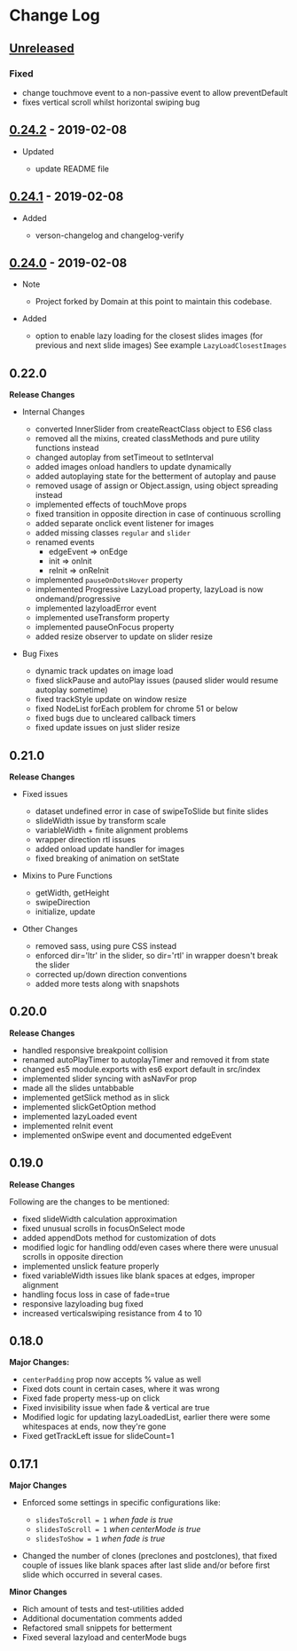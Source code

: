 # Change Log

## [Unreleased](https://github.com/DomainGroupOSS/react-slick/tree/HEAD)

### Fixed
- change touchmove event to a non-passive event to allow preventDefault
- fixes vertical scroll whilst horizontal swiping bug

## [0.24.2][] - 2019-02-08

- Updated

  - update README file

## [0.24.1][] - 2019-02-08

- Added

  - verson-changelog and changelog-verify

## [0.24.0][] - 2019-02-08

- Note

  - Project forked by Domain at this point to maintain this codebase.

- Added
  - option to enable lazy loading for the closest slides images (for previous and next slide images) See example `LazyLoadClosestImages`

## 0.22.0

**Release Changes**

- Internal Changes

  - converted InnerSlider from createReactClass object to ES6 class
  - removed all the mixins, created classMethods and pure utility functions instead
  - changed autoplay from setTimeout to setInterval
  - added images onload handlers to update dynamically
  - added autoplaying state for the betterment of autoplay and pause
  - removed usage of assign or Object.assign, using object spreading instead
  - implemented effects of touchMove props
  - fixed transition in opposite direction in case of continuous scrolling
  - added separate onclick event listener for images
  - added missing classes `regular` and `slider`
  - renamed events
    - edgeEvent => onEdge
    - init => onInit
    - reInit => onReInit
  - implemented `pauseOnDotsHover` property
  - implemented Progressive LazyLoad property, lazyLoad is now ondemand/progressive
  - implemented lazyloadError event
  - implemented useTransform property
  - implemented pauseOnFocus property
  - added resize observer to update on slider resize

- Bug Fixes
  - dynamic track updates on image load
  - fixed slickPause and autoPlay issues (paused slider would resume autoplay sometime)
  - fixed trackStyle update on window resize
  - fixed NodeList forEach problem for chrome 51 or below
  - fixed bugs due to uncleared callback timers
  - fixed update issues on just slider resize

## 0.21.0

**Release Changes**

- Fixed issues

  - dataset undefined error in case of swipeToSlide but finite slides
  - slideWidth issue by transform scale
  - variableWidth + finite alignment problems
  - wrapper direction rtl issues
  - added onload update handler for images
  - fixed breaking of animation on setState

- Mixins to Pure Functions

  - getWidth, getHeight
  - swipeDirection
  - initialize, update

- Other Changes
  - removed sass, using pure CSS instead
  - enforced dir='ltr' in the slider, so dir='rtl' in wrapper doesn't break the slider
  - corrected up/down direction conventions
  - added more tests along with snapshots

## 0.20.0

**Release Changes**

- handled responsive breakpoint collision
- renamed autoPlayTimer to autoplayTimer and removed it from state
- changed es5 module.exports with es6 export default in src/index
- implemented slider syncing with asNavFor prop
- made all the slides untabbable
- implemented getSlick method as in slick
- implemented slickGetOption method
- implemented lazyLoaded event
- implemented reInit event
- implemented onSwipe event and documented edgeEvent

## 0.19.0

**Release Changes**

Following are the changes to be mentioned:

- fixed slideWidth calculation approximation
- fixed unusual scrolls in focusOnSelect mode
- added appendDots method for customization of dots
- modified logic for handling odd/even cases where there were unusual scrolls in opposite direction
- implemented unslick feature properly
- fixed variableWidth issues like blank spaces at edges, improper alignment
- handling focus loss in case of fade=true
- responsive lazyloading bug fixed
- increased verticalswiping resistance from 4 to 10

## 0.18.0

**Major Changes:**

- `centerPadding` prop now accepts % value as well
- Fixed dots count in certain cases, where it was wrong
- Fixed fade property mess-up on click
- Fixed invisibility issue when fade & vertical are true
- Modified logic for updating lazyLoadedList, earlier there were some whitespaces at ends, now they're gone
- Fixed getTrackLeft issue for slideCount=1

## 0.17.1

**Major Changes**

- Enforced some settings in specific configurations like:

  - `slidesToScroll = 1` _when fade is true_
  - `slidesToScroll = 1` _when centerMode is true_
  - `slidesToShow = 1` _when fade is true_

- Changed the number of clones (preclones and postclones), that fixed couple of issues like blank spaces after last slide and/or before first slide which occurred in several cases.

**Minor Changes**

- Rich amount of tests and test-utilities added
- Additional documentation comments added
- Refactored small snippets for betterment
- Fixed several lazyload and centerMode bugs

[unreleased]: https://github.com/DomainGroupOSS/react-slick/compare/v0.24.0...HEAD
[0.24.0]: https://github.com/DomainGroupOSS/react-slick/tree/v0.24.0
[unreleased]: https://github.com/DomainGroupOSS/react-slick/compare/v0.24.1...HEAD
[0.24.1]: https://github.com/DomainGroupOSS/react-slick/tree/v0.24.1
[unreleased]: https://github.com/DomainGroupOSS/react-slick/compare/v0.24.2...HEAD
[0.24.2]: https://github.com/DomainGroupOSS/react-slick/tree/v0.24.2
